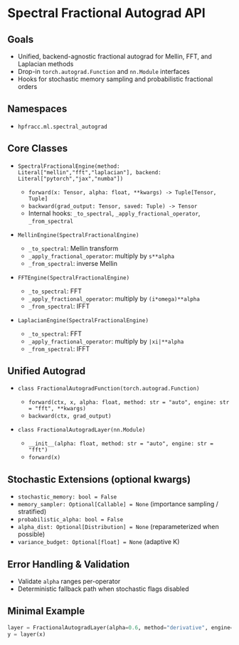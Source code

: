 # Spectral Fractional Autograd API

## Goals
- Unified, backend-agnostic fractional autograd for Mellin, FFT, and Laplacian methods
- Drop-in `torch.autograd.Function` and `nn.Module` interfaces
- Hooks for stochastic memory sampling and probabilistic fractional orders

## Namespaces
- `hpfracc.ml.spectral_autograd`

## Core Classes
- `SpectralFractionalEngine(method: Literal["mellin","fft","laplacian"], backend: Literal["pytorch","jax","numba"])`
  - `forward(x: Tensor, alpha: float, **kwargs) -> Tuple[Tensor, Tuple]`
  - `backward(grad_output: Tensor, saved: Tuple) -> Tensor`
  - Internal hooks: `_to_spectral`, `_apply_fractional_operator`, `_from_spectral`

- `MellinEngine(SpectralFractionalEngine)`
  - `_to_spectral`: Mellin transform
  - `_apply_fractional_operator`: multiply by `s**alpha`
  - `_from_spectral`: inverse Mellin

- `FFTEngine(SpectralFractionalEngine)`
  - `_to_spectral`: FFT
  - `_apply_fractional_operator`: multiply by `(i*omega)**alpha`
  - `_from_spectral`: IFFT

- `LaplacianEngine(SpectralFractionalEngine)`
  - `_to_spectral`: FFT
  - `_apply_fractional_operator`: multiply by `|xi|**alpha`
  - `_from_spectral`: IFFT

## Unified Autograd
- `class FractionalAutogradFunction(torch.autograd.Function)`
  - `forward(ctx, x, alpha: float, method: str = "auto", engine: str = "fft", **kwargs)`
  - `backward(ctx, grad_output)`

- `class FractionalAutogradLayer(nn.Module)`
  - `__init__(alpha: float, method: str = "auto", engine: str = "fft")`
  - `forward(x)`

## Stochastic Extensions (optional kwargs)
- `stochastic_memory: bool = False`
- `memory_sampler: Optional[Callable] = None` (importance sampling / stratified)
- `probabilistic_alpha: bool = False`
- `alpha_dist: Optional[Distribution] = None` (reparameterized when possible)
- `variance_budget: Optional[float] = None` (adaptive K)

## Error Handling & Validation
- Validate `alpha` ranges per-operator
- Deterministic fallback path when stochastic flags disabled

## Minimal Example
```python
layer = FractionalAutogradLayer(alpha=0.6, method="derivative", engine="fft")
y = layer(x)
```

